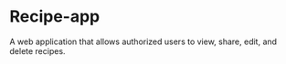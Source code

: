 # Recipe-app
A web application that allows authorized users to view, share, edit, and delete recipes.
